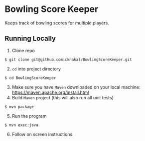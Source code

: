 # Bowling Score Keeper
Keeps track of bowling scores for multiple players.

## Running Locally
1. Clone repo
```
$ git clone git@github.com:cknakal/BowlingScoreKeeper.git
```
2. `cd` into project directory
```
$ cd BowlingScoreKeeper
```
3. Make sure you have `Maven` downloaded on your local machine: https://maven.apache.org/install.html
4. Build `Maven` project (this will also run all unit tests)
```
$ mvn package
```
5. Run the program
```
$ mvn exec:java
```
6. Follow on screen instructions
